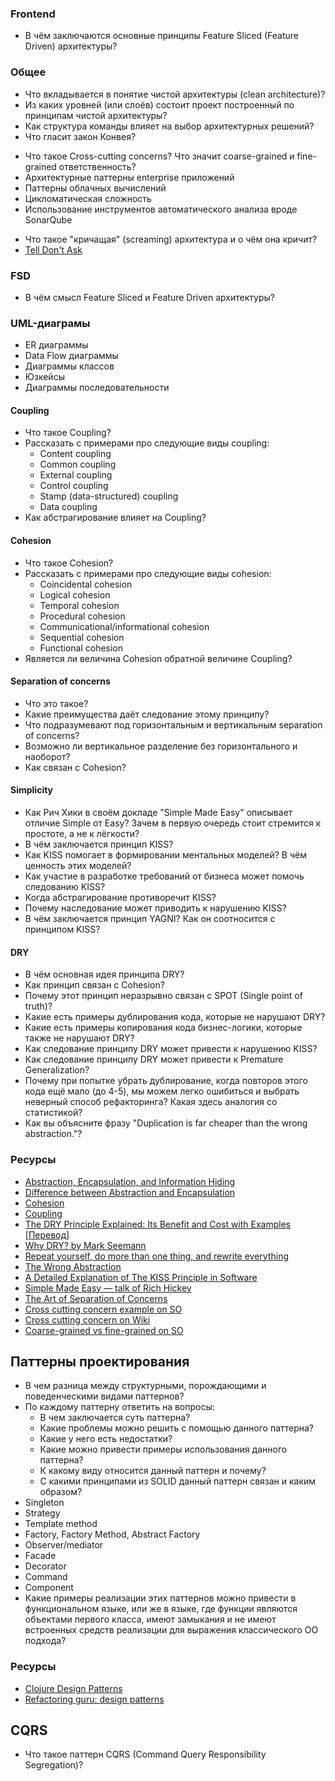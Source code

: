 
### Frontend

- В чём заключаются основные принципы Feature Sliced (Feature Driven) архитектуры?

### Общее

- Что вкладывается в понятие чистой архитектуры (clean architecture)?
- Из каких уровней (или слоёв) состоит проект построенный по принципам чистой архитектуры?
- Как структура команды влияет на выбор архитектурных решений?
- Что гласит закон Конвея?
* Что такое Cross-cutting concerns? Что значит coarse-grained и fine-grained ответственность?
* Архитектурные паттерны enterprise приложений
* Паттерны облачных вычислений
* Цикломатическая сложность
* Использование инструментов автоматического анализа вроде SonarQube
- Что такое "кричащая" (screaming) архитектура и о чём она кричит?
- [Tell Don't Ask](https://martinfowler.com/bliki/TellDontAsk.html)

### FSD

- В чём смысл Feature Sliced и Feature Driven архитектуры?

### UML-диаграмы

- ER диаграммы
- Data Flow диаграммы
- Диаграммы классов
- Юзкейсы
- Диаграммы последовательности

#### Coupling

* Что такое Coupling? 
* Рассказать с примерами про следующие виды coupling:
	* Content coupling
	* Common coupling
	* External coupling
	* Control coupling
	* Stamp (data-structured) coupling
	* Data coupling
* Как абстрагирование влияет на Coupling? 

#### Cohesion 

* Что такое Cohesion?  
* Рассказать с примерами про следующие виды cohesion:
	* Coincidental cohesion
	* Logical cohesion
	* Temporal cohesion
	* Procedural cohesion
	* Communicational/informational cohesion
	* Sequential cohesion
	* Functional cohesion
* Является ли величина Cohesion обратной величине Coupling?

#### Separation of concerns

* Что это такое?
* Какие преимущества даёт следование этому принципу?
* Что подразумевают под горизонтальным и вертикальным separation of concerns?
* Возможно ли вертикальное разделение без горизонтального и наоборот?
* Как связан с Cohesion?

#### Simplicity

* Как Рич Хики в своём докладе "Simple Made Easy" описывает отличие Simple от Easy? Зачем в первую очередь стоит стремится к простоте, а не к лёгкости?
* В чём заключается принцип KISS?
* Как KISS помогает в формировании ментальных моделей? В чём ценность этих моделей?
* Как участие в разработке требований от бизнеса может помочь следованию KISS?
* Когда абстрагирование противоречит KISS?
* Почему наследование может приводить к нарушению KISS?
* В чём заключается принцип YAGNI? Как он соотносится с принципом KISS?

#### DRY

* В чём основная идея принципа DRY?
* Как принцип связан с Cohesion?
* Почему этот принцип неразрывно связан с SPOT (Single point of truth)?
* Какие есть примеры дублирования кода, которые не нарушают DRY?
* Какие есть примеры копирования кода бизнес-логики, которые также не нарушают DRY?
* Как следование принципу DRY может привести к нарушению KISS?
* Как следование принципу DRY может привести к Premature Generalization?
* Почему при попытке убрать дублирование, когда повторов этого кода ещё мало (до 4-5), мы можем легко ошибиться и выбрать неверный способ рефакторинга? Какая здесь аналогия со статистикой?
* Как вы объясните фразу "Duplication is far cheaper than the wrong abstraction."?

###  Ресурсы

* [Abstraction, Encapsulation, and Information Hiding](http://www.tonymarston.co.uk/php-mysql/abstraction.txt)
* [Difference between Abstraction and Encapsulation](https://www.guru99.com/difference-between-abstraction-and-encapsulation.html#2)
* [Cohesion](https://www.chegg.com/learn/computer-science/computer-software/module-cohesion)
* [Coupling](https://www.chegg.com/learn/computer-science/computer-software/module-coupling)
* [The DRY Principle Explained: Its Benefit and Cost with Examples](https://thevaluable.dev/dry-principle-explained/) [[Перевод](https://habr.com/ru/company/mailru/blog/349978/)]
* [Why DRY? by Mark Seemann](https://blog.ploeh.dk/2014/08/07/why-dry/)
* [Repeat yourself, do more than one thing, and rewrite everything](https://programmingisterrible.com/post/176657481103/repeat-yourself-do-more-than-one-thing-and)
* [The Wrong Abstraction](https://www.sandimetz.com/blog/2016/1/20/the-wrong-abstraction)
* [A Detailed Explanation of The KISS Principle in Software](https://thevaluable.dev/kiss-principle-explained/)
* [Simple Made Easy — talk of Rich Hickey](https://www.infoq.com/presentations/Simple-Made-Easy/)
* [The Art of Separation of Concerns](http://aspiringcraftsman.com/2008/01/03/art-of-separation-of-concerns/)
* [Cross cutting concern example on SO](https://stackoverflow.com/questions/23700540/cross-cutting-concern-example)
* [Cross cutting concern on Wiki](https://en.wikipedia.org/wiki/Cross-cutting_concern)
* [Coarse-grained vs fine-grained on SO](https://stackoverflow.com/questions/3766845/coarse-grained-vs-fine-grained)

## Паттерны проектирования

- В чем разница между структурными, порождающими и поведенческими видами паттернов?
- По каждому паттерну ответить на вопросы:
	- В чем заключается суть паттерна?
	- Какие проблемы можно решить с помощью данного паттерна?
	- Какие у него есть недостатки?
	- Какие можно привести примеры использования данного паттерна?
	- К какому виду относится данный паттерн и почему?
	- С какими принципами из SOLID данный паттерн связан и каким образом?
- Singleton
- Strategy
- Template method
- Factory, Factory Method, Abstract Factory
- Observer/mediator
- Facade
- Decorator
- Command
- Component
- Какие примеры реализации этих паттернов можно привести в функциональном языке, или же в языке, где функции являются объектами первого класса, имеют замыкания и не имеют встроенных средств реализации для выражения классического ОО подхода?

### Ресурсы

- [Clojure Design Patterns](http://mishadoff.com/blog/clojure-design-patterns/)
- [Refactoring guru: design patterns](https://refactoring.guru/ru/design-patterns)

## CQRS

- Что такое паттерн CQRS (Command Query Responsibility Segregation)?